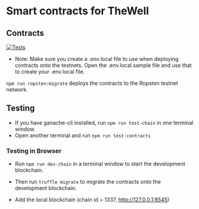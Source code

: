 # Smart contracts for TheWell
## Contracts
[![Tests](https://github.com/The-Well-BC/smart-contracts/actions/workflows/tests.yml/badge.svg)](https://github.com/The-Well-BC/smart-contracts/actions/workflows/tests.yml)

* Note: Make sure you create a .env.local file to use when deploying contracts onto the testnets. Open the .env.local.sample file and use that to create your .env.local file.

`npm run ropsten:migrate` deploys the contracts to the Ropsten testnet network.

## Testing
- If you have ganache-cli installed, run `npm run test-chain` in one terminal window.
- Open another terminal and run `npm run test:contracts`

### Testing in Browser
- Run `npm run dev-chain` in a terminal window to start the development blockchain.
- Then run `truffle migrate` to migrate the contracts onto the development blockchain.

- Add the local blockchain (chain id = 1337, http://127.0.0.1:8545)
